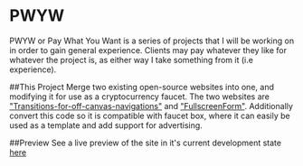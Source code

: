 # PWYW
PWYW or Pay What You Want is a series of projects that I will be working on in order to gain general experience. Clients may pay whatever they like for whatever the project is, as either way I take something from it (i.e experience). 

##This Project
Merge two existing open-source websites into one, and modifying it for use as a cryptocurrency faucet. The two websites are ["Transitions-for-off-canvas-navigations"](http://tympanus.net/codrops/2013/08/28/transitions-for-off-canvas-navigations/) and ["FullscreenForm"](http://tympanus.net/Development/FullscreenForm/). Additionally convert this code so it is compatible with faucet box, where it can easily be used as a template and add support for advertising.

##Preview
See a live preview of the site in it's current development state [here](http://htmlpreview.github.io/?https://github.com/BurnBabyBurn71/PWYW_Faucet/blob/master/index.html)
